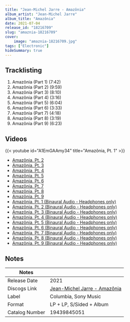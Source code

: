 ```yaml
---
title: "Jean-Michel Jarre - Amazônia"
album_artist: "Jean-Michel Jarre"
album_title: "Amazônia"
date: 2021-07-04
release_id: "18216709"
slug: "amaznia-18216709"
cover:
    image: "amaznia-18216709.jpg"
tags: ["Electronic"]
hideSummary: true
---
```


## Tracklisting
1. Amazônia (Part 1) (7:42)
2. Amazônia (Part 2) (9:59)
3. Amazônia (Part 3) (8:10)
4. Amazônia (Part 4) (3:16)
5. Amazônia (Part 5) (6:04)
6. Amazônia (Part 6) (3:33)
7. Amazônia (Part 7) (4:18)
8. Amazônia (Part 8) (3:19)
9. Amazônia (Part 9) (6:23)

## Videos
{{< youtube id="A1EmGAAmy34" title="Amazônia, Pt. 1" >}}
- [Amazônia, Pt. 2](https://www.youtube.com/watch?v=f7xPpmlx0Ls)
- [Amazônia, Pt. 3](https://www.youtube.com/watch?v=oU8IATLjvRs)
- [Amazônia, Pt. 4](https://www.youtube.com/watch?v=wnlt8p0ZQ5c)
- [Amazônia, Pt. 5](https://www.youtube.com/watch?v=KgwcXTdPTV0)
- [Amazônia, Pt. 6](https://www.youtube.com/watch?v=1ZKyCKU1PCQ)
- [Amazônia, Pt. 7](https://www.youtube.com/watch?v=SlKefLTiwgk)
- [Amazônia, Pt. 8](https://www.youtube.com/watch?v=ZIvwNbN1xCc)
- [Amazônia, Pt. 9](https://www.youtube.com/watch?v=L6quam3cEaE)
- [Amazônia, Pt. 1 (Binaural Audio - Headphones only)](https://www.youtube.com/watch?v=UxIOoeGC2jY)
- [Amazônia, Pt. 2 (Binaural Audio - Headphones only)](https://www.youtube.com/watch?v=HTWXEQ0jg28)
- [Amazônia, Pt. 3 (Binaural Audio - Headphones only)](https://www.youtube.com/watch?v=PVH2txpwQiQ)
- [Amazônia, Pt. 4 (Binaural Audio - Headphones only)](https://www.youtube.com/watch?v=wh2pfKWtNq4)
- [Amazônia, Pt. 5 (Binaural Audio - Headphones only)](https://www.youtube.com/watch?v=cavAYYkfVp4)
- [Amazônia, Pt. 6 (Binaural Audio - Headphones only)](https://www.youtube.com/watch?v=xqTUdYHZHUc)
- [Amazônia, Pt. 7 (Binaural Audio - Headphones only)](https://www.youtube.com/watch?v=8fpnPv3hDD0)
- [Amazônia, Pt. 8 (Binaural Audio - Headphones only)](https://www.youtube.com/watch?v=46mIEklhxew)
- [Amazônia, Pt. 9 (Binaural Audio - Headphones only)](https://www.youtube.com/watch?v=n6YxuR1_eqI)

## Notes

| Notes          |             |
| ---------------| ----------- |
| Release Date   | 2021 |
| Discogs Link   | [Jean-Michel Jarre - Amazônia](https://www.discogs.com/release/18216709) |
| Label          | Columbia, Sony Music |
| Format         | LP + LP, S/Sided + Album |
| Catalog Number | 19439845051 |

